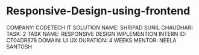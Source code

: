 # Responsive-Design-using-frontend

COMPANY: CODETECH IT SOLUTION 
NAME: SHRIPAD SUNIL CHAUDHARI
TASK: 2
TASK NAME: RESPONSIVE DESIGN IMPLEMENTION
INTERN ID: CT04DR678
DOMAIN: UI UX
DURATION: 4 WEEKS
MENTOR: NEELA SANTOSH
